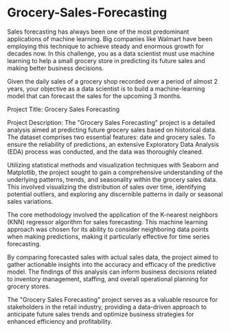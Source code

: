 # Grocery-Sales-Forecasting

Sales forecasting has always been one of the most predominant applications of machine learning. Big companies like Walmart have been employing this technique to achieve steady and enormous growth for decades now. In this challenge, you as a data scientist must use machine learning to help a small grocery store in predicting its future sales and making better business decisions.

Given the daily sales of a grocery shop recorded over a period of almost 2 years, your objective as a data scientist is to build a machine-learning model that can forecast the sales for the upcoming 3 months.

Project Title: Grocery Sales Forecasting

Project Description:
The "Grocery Sales Forecasting" project is a detailed analysis aimed at predicting future grocery sales based on historical data. The dataset comprises two essential features: date and grocery sales. To ensure the reliability of predictions, an extensive Exploratory Data Analysis (EDA) process was conducted, and the data was thoroughly cleaned.

Utilizing statistical methods and visualization techniques with Seaborn and Matplotlib, the project sought to gain a comprehensive understanding of the underlying patterns, trends, and seasonality within the grocery sales data. This involved visualizing the distribution of sales over time, identifying potential outliers, and exploring any discernible patterns in daily or seasonal sales variations.

The core methodology involved the application of the K-nearest neighbors (KNN) regressor algorithm for sales forecasting. This machine learning approach was chosen for its ability to consider neighboring data points when making predictions, making it particularly effective for time series forecasting.

By comparing forecasted sales with actual sales data, the project aimed to gather actionable insights into the accuracy and efficacy of the predictive model. The findings of this analysis can inform business decisions related to inventory management, staffing, and overall operational planning for grocery stores.

The "Grocery Sales Forecasting" project serves as a valuable resource for stakeholders in the retail industry, providing a data-driven approach to anticipate future sales trends and optimize business strategies for enhanced efficiency and profitability.
